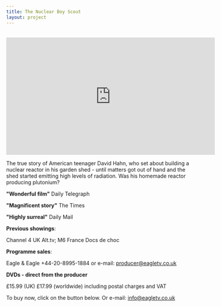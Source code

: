 ```yaml
---
title: The Nuclear Boy Scout
layout: project
---
```


<br>
<iframe width="560" height="315" src="https://www.youtube.com/embed/dwRt74nzRmY" frameborder="0" allow="accelerometer; autoplay; encrypted-media; gyroscope; picture-in-picture" allowfullscreen></iframe>
<br>

The true story of American teenager David Hahn, who set about building a nuclear reactor in his garden shed - until matters got out of hand and the shed started emitting high levels of radiation. Was his homemade reactor producing plutonium?

**"Wonderful film"** Daily Telegraph

**"Magnificent story"** The Times

**"Highly surreal"** Daily Mail

**Previous showings**:

Channel 4 UK Alt.tv; M6 France Docs de choc

**Programme sales**:

Eagle & Eagle +44-20-8995-1884 or e-mail: <a href="mailto:producer@eagletv.co.uk">producer@eagletv.co.uk</a>

**DVDs - direct from the producer**

£15.99 (UK) £17.99 (worldwide) including postal charges and VAT

To buy now, click on the button below. Or e-mail: <a href="mailto:info@eagletv.co.uk">info@eagletv.co.uk</a>
